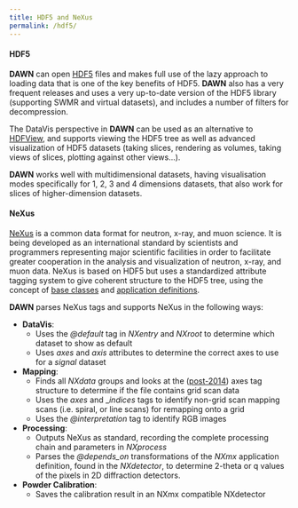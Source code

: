 ```yaml
---
title: HDF5 and NeXus
permalink: /hdf5/
---
```


#### HDF5

**DAWN** can open [HDF5](https://www.hdfgroup.org/solutions/hdf5/) files and makes full use of the lazy approach to loading data that is one of the key benefits of HDF5. **DAWN** also has a very frequent releases and uses a very up-to-date version of the HDF5 library (supporting SWMR and virtual datasets), and includes a number of filters for decompression.

The DataVis perspective in **DAWN** can be used as an alternative to [HDFView](https://support.hdfgroup.org/products/java/hdfview/), and supports viewing the HDF5 tree as well as advanced visualization of HDF5 datasets (taking slices, rendering as volumes, taking views of slices, plotting against other views...).

**DAWN** works well with multidimensional datasets, having visualisation modes specifically for 1, 2, 3 and 4 dimensions datasets, that also work for slices of higher-dimension datasets.

#### NeXus

[NeXus](https://www.nexusformat.org/) is a common data format for neutron, x-ray, and muon science. It is being developed as an international standard by scientists and programmers representing major scientific facilities in order to facilitate greater cooperation in the analysis and visualization of neutron, x-ray, and muon data. NeXus is based on HDF5 but uses a standardized attribute tagging system to give coherent structure to the HDF5 tree, using the concept of [base classes](http://download.nexusformat.org/doc/html/classes/base_classes/index.html) and [application definitions](http://download.nexusformat.org/doc/html/classes/applications/index.html).

**DAWN** parses NeXus tags and supports NeXus in the following ways:

* **DataVis**:
    * Uses the _@default_ tag in _NXentry_ and _NXroot_ to determine which dataset to show as default
    * Uses _axes_ and _axis_ attributes to determine the correct axes to use for a _signal_ dataset
* **Mapping**:
    * Finds all _NXdata_ groups and looks at the ([post-2014](https://www.nexusformat.org/2014_axes_and_uncertainties.html)) axes tag structure to determine if the file contains grid scan data
    * Uses the _axes_ and __indices_ tags to identify non-grid scan mapping scans (i.e. spiral, or line scans) for remapping onto a grid
    * Uses the _@interpretation_ tag to identify RGB images
* **Processing**:
    * Outputs NeXus as standard, recording the complete processing chain and parameters in _NXprocess_
    * Parses the _@depends_on_ transformations of the _NXmx_ application definition, found in the _NXdetector_, to determine 2-theta or q values of the pixels in 2D diffraction detectors.
* **Powder Calibration**:
    * Saves the calibration result in an NXmx compatible NXdetector
